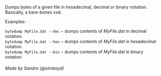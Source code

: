 Dumps bytes of a given file in hexadecimal, decimal or binary notation. Basically, a bare-bones xxd.

Examples:

`bytedump MyFile.dat --dec` − dumps contents of *MyFile.dat* in decimal notation.  
`bytedump MyFile.dat --hex` − dumps contents of *MyFile.dat* in hexadecimal notation.  
`bytedump MyFile.dat --bin` − dumps contents of *MyFile.dat* in binary notation.  


###### Made by Sandro (@simboyd)
